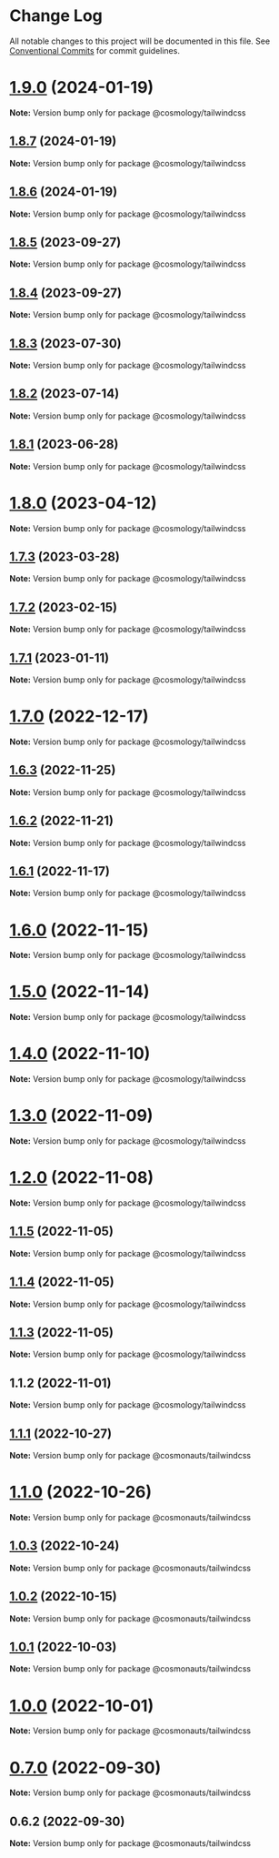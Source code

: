 # Change Log

All notable changes to this project will be documented in this file.
See [Conventional Commits](https://conventionalcommits.org) for commit guidelines.

# [1.9.0](https://github.com/cosmology-tech/create-cosmos-app/compare/@cosmology/tailwindcss@1.8.7...@cosmology/tailwindcss@1.9.0) (2024-01-19)

**Note:** Version bump only for package @cosmology/tailwindcss





## [1.8.7](https://github.com/cosmology-tech/create-cosmos-app/compare/@cosmology/tailwindcss@1.8.6...@cosmology/tailwindcss@1.8.7) (2024-01-19)

**Note:** Version bump only for package @cosmology/tailwindcss





## [1.8.6](https://github.com/cosmology-tech/create-cosmos-app/compare/@cosmology/tailwindcss@1.8.5...@cosmology/tailwindcss@1.8.6) (2024-01-19)

**Note:** Version bump only for package @cosmology/tailwindcss





## [1.8.5](https://github.com/cosmology-tech/create-cosmos-app/compare/@cosmology/tailwindcss@1.8.4...@cosmology/tailwindcss@1.8.5) (2023-09-27)

**Note:** Version bump only for package @cosmology/tailwindcss





## [1.8.4](https://github.com/cosmology-tech/create-cosmos-app/compare/@cosmology/tailwindcss@1.8.3...@cosmology/tailwindcss@1.8.4) (2023-09-27)

**Note:** Version bump only for package @cosmology/tailwindcss





## [1.8.3](https://github.com/cosmology-tech/create-cosmos-app/compare/@cosmology/tailwindcss@1.8.2...@cosmology/tailwindcss@1.8.3) (2023-07-30)

**Note:** Version bump only for package @cosmology/tailwindcss





## [1.8.2](https://github.com/cosmology-tech/create-cosmos-app/compare/@cosmology/tailwindcss@1.8.1...@cosmology/tailwindcss@1.8.2) (2023-07-14)

**Note:** Version bump only for package @cosmology/tailwindcss





## [1.8.1](https://github.com/cosmology-tech/create-cosmos-app/compare/@cosmology/tailwindcss@1.8.0...@cosmology/tailwindcss@1.8.1) (2023-06-28)

**Note:** Version bump only for package @cosmology/tailwindcss





# [1.8.0](https://github.com/cosmology-tech/create-cosmos-app/compare/@cosmology/tailwindcss@1.7.3...@cosmology/tailwindcss@1.8.0) (2023-04-12)

**Note:** Version bump only for package @cosmology/tailwindcss





## [1.7.3](https://github.com/cosmology-tech/create-cosmos-app/compare/@cosmology/tailwindcss@1.7.2...@cosmology/tailwindcss@1.7.3) (2023-03-28)

**Note:** Version bump only for package @cosmology/tailwindcss





## [1.7.2](https://github.com/cosmology-tech/create-cosmos-app/compare/@cosmology/tailwindcss@1.7.1...@cosmology/tailwindcss@1.7.2) (2023-02-15)

**Note:** Version bump only for package @cosmology/tailwindcss





## [1.7.1](https://github.com/cosmology-tech/create-cosmos-app/compare/@cosmology/tailwindcss@1.7.0...@cosmology/tailwindcss@1.7.1) (2023-01-11)

**Note:** Version bump only for package @cosmology/tailwindcss





# [1.7.0](https://github.com/cosmology-tech/create-cosmos-app/compare/@cosmology/tailwindcss@1.6.3...@cosmology/tailwindcss@1.7.0) (2022-12-17)

**Note:** Version bump only for package @cosmology/tailwindcss





## [1.6.3](https://github.com/cosmology-tech/create-cosmos-app/compare/@cosmology/tailwindcss@1.6.2...@cosmology/tailwindcss@1.6.3) (2022-11-25)

**Note:** Version bump only for package @cosmology/tailwindcss





## [1.6.2](https://github.com/cosmology-tech/create-cosmos-app/compare/@cosmology/tailwindcss@1.6.1...@cosmology/tailwindcss@1.6.2) (2022-11-21)

**Note:** Version bump only for package @cosmology/tailwindcss





## [1.6.1](https://github.com/cosmology-tech/create-cosmos-app/compare/@cosmology/tailwindcss@1.6.0...@cosmology/tailwindcss@1.6.1) (2022-11-17)

**Note:** Version bump only for package @cosmology/tailwindcss





# [1.6.0](https://github.com/cosmology-tech/create-cosmos-app/compare/@cosmology/tailwindcss@1.5.0...@cosmology/tailwindcss@1.6.0) (2022-11-15)

**Note:** Version bump only for package @cosmology/tailwindcss





# [1.5.0](https://github.com/cosmology-tech/create-cosmos-app/compare/@cosmology/tailwindcss@1.4.0...@cosmology/tailwindcss@1.5.0) (2022-11-14)

**Note:** Version bump only for package @cosmology/tailwindcss





# [1.4.0](https://github.com/cosmology-tech/create-cosmos-app/compare/@cosmology/tailwindcss@1.3.0...@cosmology/tailwindcss@1.4.0) (2022-11-10)

**Note:** Version bump only for package @cosmology/tailwindcss





# [1.3.0](https://github.com/cosmology-tech/create-cosmos-app/compare/@cosmology/tailwindcss@1.2.0...@cosmology/tailwindcss@1.3.0) (2022-11-09)

**Note:** Version bump only for package @cosmology/tailwindcss





# [1.2.0](https://github.com/cosmology-tech/create-cosmos-app/compare/@cosmology/tailwindcss@1.1.5...@cosmology/tailwindcss@1.2.0) (2022-11-08)

**Note:** Version bump only for package @cosmology/tailwindcss





## [1.1.5](https://github.com/cosmology-tech/create-cosmos-app/compare/@cosmology/tailwindcss@1.1.4...@cosmology/tailwindcss@1.1.5) (2022-11-05)

**Note:** Version bump only for package @cosmology/tailwindcss





## [1.1.4](https://github.com/cosmology-tech/create-cosmos-app/compare/@cosmology/tailwindcss@1.1.3...@cosmology/tailwindcss@1.1.4) (2022-11-05)

**Note:** Version bump only for package @cosmology/tailwindcss





## [1.1.3](https://github.com/cosmology-tech/create-cosmos-app/compare/@cosmology/tailwindcss@1.1.2...@cosmology/tailwindcss@1.1.3) (2022-11-05)

**Note:** Version bump only for package @cosmology/tailwindcss





## 1.1.2 (2022-11-01)

**Note:** Version bump only for package @cosmology/tailwindcss





## [1.1.1](https://github.com/cosmology-tech/create-cosmos-app/compare/@cosmonauts/tailwindcss@1.1.0...@cosmonauts/tailwindcss@1.1.1) (2022-10-27)

**Note:** Version bump only for package @cosmonauts/tailwindcss





# [1.1.0](https://github.com/cosmology-tech/create-cosmos-app/compare/@cosmonauts/tailwindcss@1.0.3...@cosmonauts/tailwindcss@1.1.0) (2022-10-26)

**Note:** Version bump only for package @cosmonauts/tailwindcss





## [1.0.3](https://github.com/cosmology-tech/create-cosmos-app/compare/@cosmonauts/tailwindcss@1.0.2...@cosmonauts/tailwindcss@1.0.3) (2022-10-24)

**Note:** Version bump only for package @cosmonauts/tailwindcss





## [1.0.2](https://github.com/cosmology-tech/create-cosmos-app/compare/@cosmonauts/tailwindcss@1.0.1...@cosmonauts/tailwindcss@1.0.2) (2022-10-15)

**Note:** Version bump only for package @cosmonauts/tailwindcss





## [1.0.1](https://github.com/cosmology-tech/create-cosmos-app/compare/@cosmonauts/tailwindcss@1.0.0...@cosmonauts/tailwindcss@1.0.1) (2022-10-03)

**Note:** Version bump only for package @cosmonauts/tailwindcss





# [1.0.0](https://github.com/cosmology-tech/create-cosmos-app/compare/@cosmonauts/tailwindcss@0.7.0...@cosmonauts/tailwindcss@1.0.0) (2022-10-01)

**Note:** Version bump only for package @cosmonauts/tailwindcss





# [0.7.0](https://github.com/cosmology-tech/create-cosmos-app/compare/@cosmonauts/tailwindcss@0.6.2...@cosmonauts/tailwindcss@0.7.0) (2022-09-30)

**Note:** Version bump only for package @cosmonauts/tailwindcss





## 0.6.2 (2022-09-30)

**Note:** Version bump only for package @cosmonauts/tailwindcss
